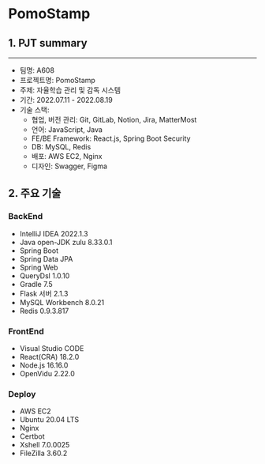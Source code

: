 # PomoStamp

## 1. PJT summary

---

- 팀명: A608
- 프로젝트명: PomoStamp
- 주제: 자율학습 관리 및 감독 시스템
- 기간: 2022.07.11 - 2022.08.19
- 기술 스택:
  - 협업, 버전 관리: Git, GitLab, Notion, Jira, MatterMost
  - 언어: JavaScript, Java
  - FE/BE Framework: React.js, Spring Boot Security
  - DB: MySQL, Redis
  - 배포: AWS EC2, Nginx
  - 디자인: Swagger, Figma

## 2. 주요 기술

### BackEnd

- IntelliJ IDEA 2022.1.3
- Java open-JDK zulu 8.33.0.1
- Spring Boot
- Spring Data JPA
- Spring Web
- QueryDsl 1.0.10
- Gradle 7.5
- Flask 서버 2.1.3
- MySQL Workbench 8.0.21
- Redis 0.9.3.817

### FrontEnd

- Visual Studio CODE
- React(CRA) 18.2.0
- Node.js 16.16.0
- OpenVidu 2.22.0

### Deploy

- AWS EC2
- Ubuntu 20.04 LTS
- Nginx
- Certbot
- Xshell 7.0.0025
- FileZilla 3.60.2
